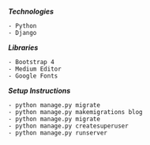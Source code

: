 **_Technologies_**

    - Python
    - Django

**_Libraries_**

    - Bootstrap 4
    - Medium Editor
    - Google Fonts

**_Setup Instructions_**

    - python manage.py migrate
    - python manage.py makemigrations blog
    - python manage.py migrate
    - python manage.py createsuperuser
    - python manage.py runserver